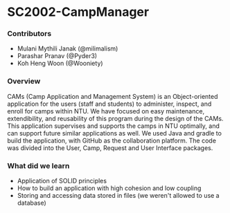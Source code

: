 # SC2002-CampManager


### Contributors
- Mulani Mythili Janak (@milimalism)
- Parashar Pranav (@Pyder3)
- Koh Heng Woon (@Wooniety)


### Overview
CAMs (Camp Application and Management System) is an Object-oriented application for the users (staff and students) to administer, inspect, and enroll for camps within NTU. We have focused on easy maintenance, extendibility, and reusability of this program during the design of the CAMs. This application supervises and supports the camps in NTU optimally, and can support future similar applications as well.
We used Java and gradle to build the application, with GitHub as the collaboration platform. 
The code was divided into the User, Camp, Request and User Interface packages. 


### What did we learn
- Application of SOLID principles
- How to build an application with high cohesion and low coupling
- Storing and accessing data stored in files (we weren't allowed to use a database)
